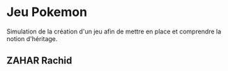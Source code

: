 # Jeu Pokemon
Simulation de la création d'un jeu afin de mettre en place et comprendre la notion d'héritage.

## ZAHAR Rachid